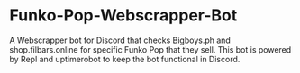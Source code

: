# Funko-Pop-Webscrapper-Bot
A Webscrapper bot for Discord that checks Bigboys.ph and shop.filbars.online for specific Funko Pop that they sell.
This bot is powered by Repl and uptimerobot to keep the bot functional in Discord.
